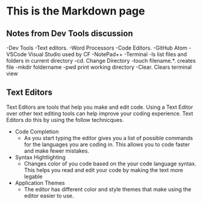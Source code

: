 # This is the Markdown page

## Notes from Dev Tools discussion

-Dev Tools
	-Text editors. 
		-Word Processors
	-Code Editors.
		-GitHub Atom
		-VSCode Visual Studio used by CF
		-NotePad++
	-Terminal
		-ls list files and folders in current directory
		-cd. Change Directory
		-touch filename.*.   creates file 
		-mkdir foldername
		-pwd print working directory
		-Clear. Clears terminal view


## Text Editors
  Text Editors are tools that help you make and edit code.  Using a Text Editor over other text editing tools can help improve your coding experience.  Text Editors do this by using the follow technicques.
  - Code Completion
    - As you start typing the editor gives you a list of possible commands for the languages you are coding in.  This allows you to code faster and make fewer mistakes.
  - Syntax Hightlighting
    - Changes color of you code based on the your code language syntax. This helps you read and edit your code by making the text more legable
  - Application Themes
    - The editor has different color and style themes that make using the editor easier to use.
